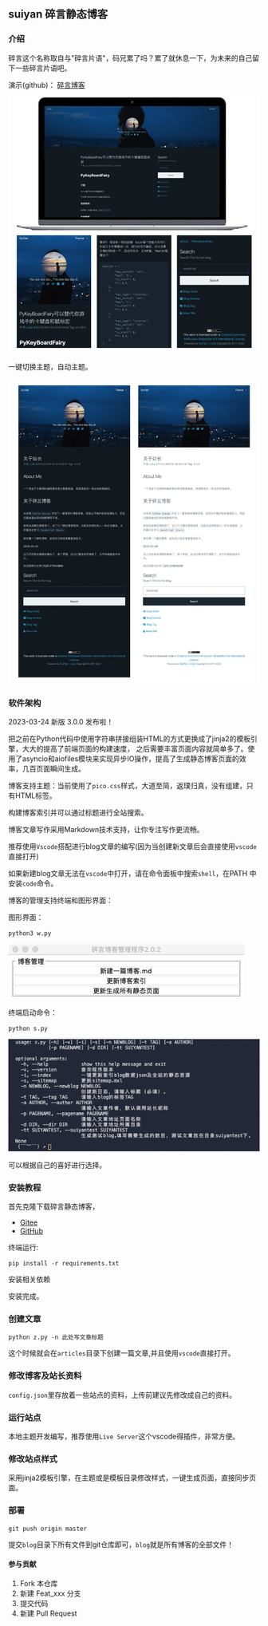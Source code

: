 ## suiyan 碎言静态博客

### 介绍
碎言这个名称取自与"碎言片语"，码兄累了吗？累了就休息一下，为未来的自己留下一些碎言片语吧。


演示(github)： [碎言博客](http:/suiyan.cc/)

![](blog/assets/images/2023/fba.png)

一键切换主题，自动主题。

![](blog/assets/images/2023/fbb.png)

### 软件架构

2023-03-24 新版 3.0.0 发布啦！

把之前在Python代码中使用字符串拼接组装HTML的方式更换成了jinja2的模板引擎，大大的提高了前端页面的构建速度，
之后需要丰富页面内容就简单多了。使用了asyncio和aiofiles模块来实现异步IO操作，提高了生成静态博客页面的效率，几百页面瞬间生成。

博客支持主题：当前使用了`pico.css`样式，大道至简，返璞归真，没有组建，只有HTML标签。

构建博客索引并可以通过标题进行全站搜索。

博客文章写作采用Markdown技术支持，让你专注写作更流畅。

推荐使用`Vscode`搭配进行blog文章的编写(因为当创建新文章后会直接使用`vscode`直接打开)

如果新建blog文章无法在`vscode`中打开，请在命令面板中搜索`shell`，在PATH 中安装`code`命令。

博客的管理支持终端和图形界面：

图形界面：

    python3 w.py

![](blog/assets/images/bloggui.png)

终端启动命令：

    python s.py

![](blog/assets/images/zhongduan1.png)

可以根据自己的喜好进行选择。




### 安装教程

首先克隆下载碎言静态博客，
* [Gitee](https://gitee.com/J_Sky/suiyan)
* [GitHub](https://github.com/Jsky2020/suiyan)

终端运行:

    pip install -r requirements.txt

安装相关依赖

安装完成。

### 创建文章


    python z.py -n 此处写文章标题


这个时候就会在`articles`目录下创建一篇文章,并且使用`vscode`直接打开。


### 修改博客及站长资料

`config.json`里存放着一些站点的资料，上传前建议先修改成自己的资料。


### 运行站点

本地主题开发编写，推荐使用`Live Server`这个vscode得插件，非常方便。

### 修改站点样式

采用jinja2模板引擎，在主题或是模板目录修改样式，一键生成页面，直接同步页面。

### 部署

    git push origin master

提交`blog`目录下所有文件到git仓库即可，`blog`就是所有博客的全部文件！

#### 参与贡献

1.  Fork 本仓库
2.  新建 Feat_xxx 分支
3.  提交代码
4.  新建 Pull Request

